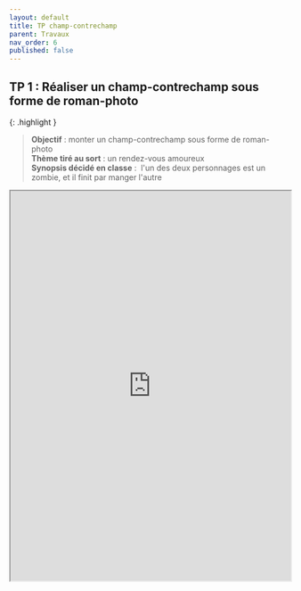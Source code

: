 ```yaml
---
layout: default
title: TP champ-contrechamp
parent: Travaux
nav_order: 6
published: false
---
```

## TP 1 : Réaliser un champ-contrechamp sous forme de roman-photo

{: .highlight }
> **Objectif** : monter un champ-contrechamp sous forme de roman-photo  
> **Thème tiré au sort** : un rendez-vous amoureux   
> **Synopsis décidé en classe** :  l'un des deux personnages est un zombie, et il finit par manger l'autre

<iframe src="https://drive.google.com/file/d/1zETPF192u0Yp9-kSWGIBqUumwgd-5pwb/preview" width=100% height="700" allow="autoplay"></iframe>